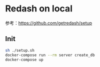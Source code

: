 
# Redash on local

参考：https://github.com/getredash/setup

## Init
```bash
sh ./setup.sh
docker-compose run --rm server create_db
docker-compose up
```